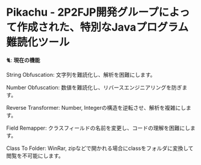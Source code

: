 # Pikachu - 2P2FJP開発グループによって作成された、特別なJavaプログラム難読化ツール

🐈: **現在の機能**

String Obfuscation: 文字列を難読化し、解析を困難にします。

Number Obfuscation: 数値を難読化し、リバースエンジニアリングを防ぎます。

Reverse Transformer: Number, Integerの構造を逆転させ、解析を複雑にします。

Field Remapper: クラスフィールドの名前を変更し、コードの理解を困難にします。

Class To Folder: WinRar, zipなどで開かれる場合にclassをフォルダに変換して閲覧を不可能にします。
